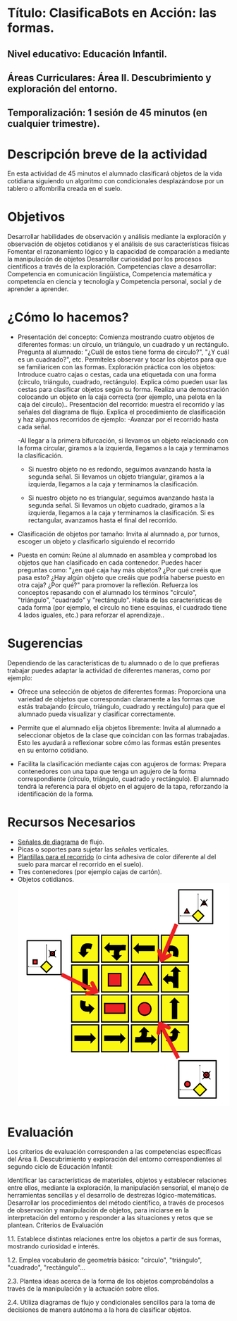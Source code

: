 
    
# Título: ClasificaBots en Acción: las formas.
## Nivel educativo: Educación Infantil.
## Áreas Curriculares: Área II. Descubrimiento y exploración del entorno.
## Temporalización: 1 sesión de 45 minutos (en cualquier trimestre).



# Descripción breve de la actividad
En esta actividad de 45 minutos el alumnado clasificará objetos de la vida cotidiana siguiendo un algoritmo con condicionales desplazándose por un tablero o alfombrilla creada en el suelo.

 
# Objetivos
Desarrollar habilidades de observación y análisis mediante la  exploración y observación de objetos cotidianos y el análisis de sus características físicas
Fomentar el razonamiento lógico y la capacidad de comparación a mediante la manipulación de objetos
Desarrollar curiosidad por los procesos científicos a través de la exploración. 
Competencias clave a desarrollar:
Competencia en comunicación lingüística, Competencia matemática y competencia en ciencia y tecnología y Competencia personal, social y de aprender a aprender.


# ¿Cómo lo hacemos?
- Presentación del concepto: Comienza mostrando cuatro objetos de diferentes formas: un círculo, un triángulo, un cuadrado y un rectángulo. Pregunta al alumnado: "¿Cuál de estos tiene forma de círculo?", "¿Y cuál es un cuadrado?", etc. Permíteles observar y tocar los objetos para que se familiaricen con las formas. 
Exploración práctica con los objetos: Introduce cuatro cajas o cestas, cada una etiquetada con una forma (círculo, triángulo, cuadrado, rectángulo). Explica cómo pueden usar las cestas para clasificar objetos según su forma. Realiza una demostración colocando un objeto en la caja correcta (por ejemplo, una pelota en la caja del círculo)..
Presentación del recorrido: muestra el recorrido y las señales del diagrama de flujo. Explica el procedimiento de clasificación y haz algunos recorridos de ejemplo: 
    -Avanzar por el recorrido hasta cada señal.
   
    -Al llegar a la primera bifurcación, si llevamos un objeto relacionado con la forma circular, giramos a la izquierda, llegamos a la caja y terminamos la clasificación.

    - Si nuestro objeto no es redondo, seguimos avanzando hasta la segunda señal. Si llevamos un objeto triangular, giramos a la izquierda, llegamos a la caja y terminamos la clasificación.

    - Si nuestro objeto no es triangular, seguimos avanzando hasta la segunda señal. Si llevamos un objeto cuadrado, giramos a la izquierda, llegamos a la caja y terminamos la clasificación. Si es rectangular, avanzamos hasta el final del recorrido.

- Clasificación de objetos por tamaño: Invita al alumnado a, por turnos, escoger un objeto y clasificarlo siguiendo el recorrido

- Puesta en común: Reúne al alumnado en asamblea y comprobad los objetos que han clasificado en cada contenedor. Puedes hacer preguntas como: "¿en qué caja hay más objetos? ¿Por qué creéis que pasa esto? ¿Hay algún objeto que creáis que podría haberse puesto en otra caja? ¿Por qué?" para promover la reflexión.
Refuerza los conceptos repasando con el alumnado los términos "círculo", "triángulo", "cuadrado" y "rectángulo". Habla de las características de cada forma (por ejemplo, el círculo no tiene esquinas, el cuadrado tiene 4 lados iguales, etc.) para reforzar el aprendizaje..


# Sugerencias
Dependiendo de las características de tu alumnado o de lo que prefieras trabajar puedes adaptar la actividad de diferentes maneras, como por ejemplo:

- Ofrece una selección de objetos de diferentes formas: Proporciona una variedad de objetos que correspondan claramente a las formas que estás trabajando (círculo, triángulo, cuadrado y rectángulo) para que el alumnado pueda visualizar y clasificar correctamente.

- Permite que el alumnado elija objetos libremente: Invita al alumnado a seleccionar objetos de la clase que coincidan con las formas trabajadas. Esto les ayudará a reflexionar sobre cómo las formas están presentes en su entorno cotidiano.

- Facilita la clasificación mediante cajas con agujeros de formas: Prepara contenedores con una tapa que tenga un agujero de la forma correspondiente (círculo, triángulo, cuadrado y rectángulo). El alumnado tendrá la referencia para el objeto en el agujero de la tapa, reforzando la identificación de la forma.

 
# Recursos Necesarios

- [Señales de diagrama](https://github.com/lobotic/GuiasEducativas/blob/main/ClasificaBots/Formas/ClasificaBots-Formas-Senal.pdf)  de flujo.
- Picas o soportes para sujetar las señales verticales.
- [Plantillas para el recorrido](https://github.com/lobotic/GuiasEducativas/blob/main/ClasificaBots/Formas/ClasificaBots-Formas-PlantillaSuelo.pdf) (o cinta adhesiva de color diferente al del suelo para marcar el recorrido en el suelo).
- Tres contenedores (por ejemplo cajas de cartón).
- Objetos cotidianos.
  ![Propuesta de recorrido](https://github.com/lobotic/GuiasEducativas/blob/main/ClasificaBots/Formas/ClasificaBots-Formas-Recorrido.png)                                    


# Evaluación

Los criterios de evaluación corresponden a las competencias específicas del Área II. Descubrimiento y exploración del entorno correspondientes al segundo ciclo de Educación Infantil:

Identificar las características de materiales, objetos y establecer relaciones entre ellos, mediante la exploración, la manipulación sensorial, el manejo de herramientas sencillas y el desarrollo de destrezas lógico-matemáticas.
Desarrollar los procedimientos del método científico, a través de procesos de observación y manipulación de objetos, para iniciarse en la interpretación del entorno y responder a las situaciones y retos que se plantean.
Criterios de Evaluación

1.1. Establece distintas relaciones entre los objetos a partir de sus formas, mostrando curiosidad e interés.

1.2. Emplea vocabulario de geometría básico: "círculo", "triángulo", "cuadrado",  "rectángulo"...

2.3. Plantea ideas acerca de la forma de los objetos comprobándolas a través de la manipulación y la actuación sobre ellos.

2.4. Utiliza diagramas de flujo y condicionales sencillos para la toma de decisiones de manera autónoma a la hora de clasificar objetos.

